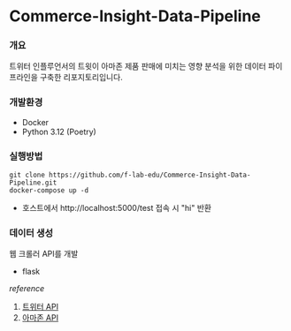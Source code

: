 # Commerce-Insight-Data-Pipeline

### 개요
트위터 인플루언서의 트윗이 아마존 제품 판매에 미치는 영향 분석을 위한 데이터 파이프라인을 구축한 리포지토리입니다.

### 개발환경
* Docker
* Python 3.12 (Poetry)

### 실행방법
```
git clone https://github.com/f-lab-edu/Commerce-Insight-Data-Pipeline.git
docker-compose up -d
```
* 호스트에서 http://localhost:5000/test 접속 시 "hi" 반환

### 데이터 생성 
웹 크롤러 API를 개발
* flask

*reference*
1. [트위터 API](https://rapidapi.com/omarmhaimdat/api/twitter154)
2. [아마존 API](https://rapidapi.com/letscrape-6bRBa3QguO5/api/real-time-amazon-data)

